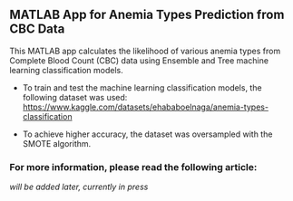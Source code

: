 ## MATLAB App for Anemia Types Prediction from CBC Data

This MATLAB app calculates the likelihood of various anemia types from Complete Blood Count (CBC) data using Ensemble and Tree machine learning classification models. 

- To train and test the machine learning classification models, the following dataset was used: https://www.kaggle.com/datasets/ehababoelnaga/anemia-types-classification

- To achieve higher accuracy, the dataset was oversampled with the SMOTE algorithm.

### For more information, please read the following article:
*will be added later, currently in press*
